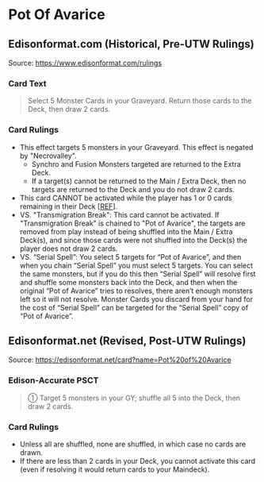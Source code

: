 # Pot Of Avarice

## Edisonformat.com (Historical, Pre-UTW Rulings)

Source: https://www.edisonformat.com/rulings

### Card Text

> Select 5 Monster Cards in your Graveyard. Return those cards to the Deck, then draw 2 cards.

### Card Rulings

*   This effect targets 5 monsters in your Graveyard. This effect is negated by "Necrovalley".
    *   Synchro and Fusion Monsters targeted are returned to the Extra Deck.
    *   If a target(s) cannot be returned to the Main / Extra Deck, then no targets are returned to the Deck and you do not draw 2 cards.
*   This card CANNOT be activated while the player has 1 or 0 cards remaining in their Deck \[[REF](https://www.pojo.biz/board/showthread.php?t=850460)\].
*   VS. "Transmigration Break": This card cannot be activated. If "Transmigration Break" is chained to "Pot of Avarice", the targets are removed from play instead of being shuffled into the Main / Extra Deck(s), and since those cards were not shuffled into the Deck(s) the player does not draw 2 cards.
*   VS. “Serial Spell”: You select 5 targets for “Pot of Avarice”, and then when you chain “Serial Spell” you must select 5 targets. You can select the same monsters, but if you do this then “Serial Spell” will resolve first and shuffle some monsters back into the Deck, and then when the original “Pot of Avarice” tries to resolves, there aren’t enough monsters left so it will not resolve. Monster Cards you discard from your hand for the cost of “Serial Spell” can be targeted for the “Serial Spell” copy of “Pot of Avarice”.

## Edisonformat.net (Revised, Post-UTW Rulings)

Source: https://edisonformat.net/card?name=Pot%20of%20Avarice

### Edison-Accurate PSCT

> ① Target 5 monsters in your GY; shuffle all 5 into the Deck, then draw 2 cards.

### Card Rulings

*   Unless all are shuffled, none are shuffled, in which case no cards are drawn.
*   If there are less than 2 cards in your Deck, you cannot activate this card (even if resolving it would return cards to your Maindeck).
            